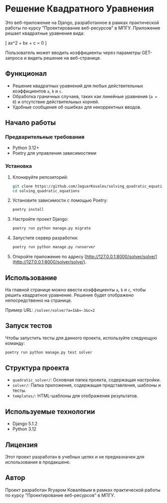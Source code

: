 # Решение Квадратного Уравнения

Это веб-приложение на Django, разработанное в рамках практической работы по курсу "Проектирование веб-ресурсов" в МПГУ. Приложение решает квадратные уравнения вида:

\[ ax^2 + bx + c = 0 \]

Пользователь может вводить коэффициенты через параметры GET-запроса и видеть решение на веб-странице.

## Функционал
- Решение квадратных уравнений для любых действительных коэффициентов `a`, `b` и `c`.
- Обработка граничных случаев, таких как линейные уравнения (`a = 0`) и отсутствие действительных корней.
- Удобные сообщения об ошибках для некорректных вводов.

## Начало работы

### Предварительные требования
- Python 3.12+
- Poetry для управления зависимостями

### Установка
1. Клонируйте репозиторий:
   ```sh
   git clone https://github.com/JaguarKovalev/solving_quadratic_equations
   cd solving_quadratic_equations
   ```

2. Установите зависимости с помощью Poetry:
   ```sh
   poetry install
   ```

3. Настройте проект Django:
   ```sh
   poetry run python manage.py migrate
   ```

4. Запустите сервер разработки:
   ```sh
   poetry run python manage.py runserver
   ```

5. Откройте приложение по адресу [http://127.0.0.1:8000/solver/solve/](http://127.0.0.1:8000/solver/solve/).

## Использование
На главной странице можно ввести коэффициенты `a`, `b` и `c`, чтобы решить квадратное уравнение. Решение будет отображено непосредственно на странице.

Пример URL: `/solver/solve/?a=1&b=-3&c=2`

## Запуск тестов
Чтобы запустить тесты для данного проекта, используйте следующую команду:

```sh
poetry run python manage.py test solver
```

## Структура проекта
- `quadratic_solver/`: Основная папка проекта, содержащая настройки.
- `solver/`: Папка приложения, содержащая представления, шаблоны и тесты.
- `templates/`: HTML-шаблоны для отображения результатов.

## Используемые технологии
- Django 5.1.2
- Python 3.12

## Лицензия
Этот проект разработан в учебных целях и не предназначен для использования в продакшене.

## Автор
Проект разработан Ягуаром Ковалёвым в рамках практической работы по курсу "Проектирование веб-ресурсов" в МПГУ.

